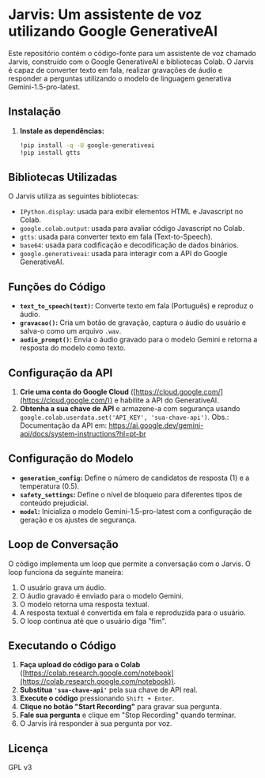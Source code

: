 # Jarvis: Um assistente de voz utilizando Google GenerativeAI

Este repositório contém o código-fonte para um assistente de voz chamado Jarvis, construído com o Google GenerativeAI e bibliotecas Colab. O Jarvis é capaz de converter texto em fala, realizar gravações de áudio e responder a perguntas utilizando o modelo de linguagem generativa Gemini-1.5-pro-latest.

## Instalação

1. **Instale as dependências:**

   ```bash
   !pip install -q -U google-generativeai
   !pip install gtts
   ```

## Bibliotecas Utilizadas

O Jarvis utiliza as seguintes bibliotecas:

* `IPython.display`: usada para exibir elementos HTML e Javascript no Colab.
* `google.colab.output`: usada para avaliar código Javascript no Colab.
* `gtts`: usada para converter texto em fala (Text-to-Speech).
* `base64`: usada para codificação e decodificação de dados binários.
* `google.generativeai`: usada para interagir com a API do Google GenerativeAI.

## Funções do Código

* **`text_to_speech(text)`:** Converte texto em fala (Português) e reproduz o áudio.
* **`gravacao()`:** Cria um botão de gravação, captura o áudio do usuário e salva-o como um arquivo `.wav`.
* **`audio_prompt()`:** Envia o áudio gravado para o modelo Gemini e retorna a resposta do modelo como texto.

## Configuração da API

1. **Crie uma conta do Google Cloud** ([https://cloud.google.com/](https://cloud.google.com/)) e habilite a API do GenerativeAI.
2. **Obtenha a sua chave de API** e armazene-a com segurança usando `google.colab.userdata.set('API_KEY', 'sua-chave-api')`.
Obs.: Documentação da API em: https://ai.google.dev/gemini-api/docs/system-instructions?hl=pt-br
## Configuração do Modelo

* **`generation_config`:** Define o número de candidatos de resposta (1) e a temperatura (0.5).
* **`safety_settings`:** Define o nível de bloqueio para diferentes tipos de conteúdo prejudicial.
* **`model`:** Inicializa o modelo Gemini-1.5-pro-latest com a configuração de geração e os ajustes de segurança.

## Loop de Conversação

O código implementa um loop que permite a conversação com o Jarvis. O loop funciona da seguinte maneira:

1. O usuário grava um áudio.
2. O áudio gravado é enviado para o modelo Gemini.
3. O modelo retorna uma resposta textual.
4. A resposta textual é convertida em fala e reproduzida para o usuário.
5. O loop continua até que o usuário diga "fim".

## Executando o Código

1. **Faça upload do código para o Colab** ([https://colab.research.google.com/notebook](https://colab.research.google.com/notebook)).
2. **Substitua `'sua-chave-api'`** pela sua chave de API real.
3. **Execute o código** pressionando `Shift + Enter`.
4. **Clique no botão "Start Recording"** para gravar sua pergunta.
5. **Fale sua pergunta** e clique em "Stop Recording" quando terminar.
6. O Jarvis irá responder à sua pergunta por voz.

## Licença

GPL v3
